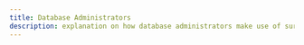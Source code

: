 ```yaml
---
title: Database Administrators
description: explanation on how database administrators make use of surveilr.
---
```


